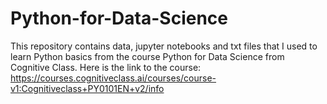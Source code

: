 # Python-for-Data-Science
This repository contains data, jupyter notebooks and txt files that I used to learn Python basics from the course Python for Data Science from Cognitive Class. Here is the link to the course: https://courses.cognitiveclass.ai/courses/course-v1:Cognitiveclass+PY0101EN+v2/info
